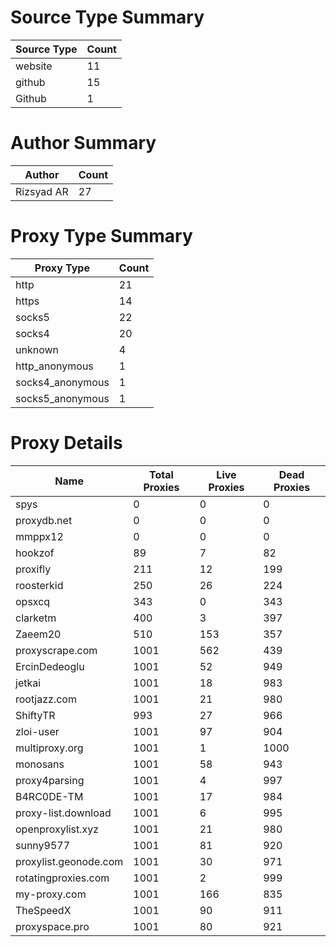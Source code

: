 # Source Type Summary

| Source Type | Count |
|-------------|-------|
| website | 11 |
| github | 15 |
| Github | 1 |


# Author Summary

| Author | Count |
|--------|-------|
| Rizsyad AR | 27 |


# Proxy Type Summary

| Proxy Type | Count |
|------------|-------|
| http | 21 |
| https | 14 |
| socks5 | 22 |
| socks4 | 20 |
| unknown | 4 |
| http_anonymous | 1 |
| socks4_anonymous | 1 |
| socks5_anonymous | 1 |


# Proxy Details

| Name | Total Proxies | Live Proxies | Dead Proxies |
|------|---------------|--------------|---------------|
| spys | 0 | 0 | 0 |
| proxydb.net | 0 | 0 | 0 |
| mmppx12 | 0 | 0 | 0 |
| hookzof | 89 | 7 | 82 |
| proxifly | 211 | 12 | 199 |
| roosterkid | 250 | 26 | 224 |
| opsxcq | 343 | 0 | 343 |
| clarketm | 400 | 3 | 397 |
| Zaeem20 | 510 | 153 | 357 |
| proxyscrape.com | 1001 | 562 | 439 |
| ErcinDedeoglu | 1001 | 52 | 949 |
| jetkai | 1001 | 18 | 983 |
| rootjazz.com | 1001 | 21 | 980 |
| ShiftyTR | 993 | 27 | 966 |
| zloi-user | 1001 | 97 | 904 |
| multiproxy.org | 1001 | 1 | 1000 |
| monosans | 1001 | 58 | 943 |
| proxy4parsing | 1001 | 4 | 997 |
| B4RC0DE-TM | 1001 | 17 | 984 |
| proxy-list.download | 1001 | 6 | 995 |
| openproxylist.xyz | 1001 | 21 | 980 |
| sunny9577 | 1001 | 81 | 920 |
| proxylist.geonode.com | 1001 | 30 | 971 |
| rotatingproxies.com | 1001 | 2 | 999 |
| my-proxy.com | 1001 | 166 | 835 |
| TheSpeedX | 1001 | 90 | 911 |
| proxyspace.pro | 1001 | 80 | 921 |
